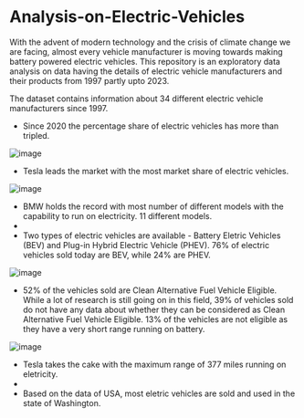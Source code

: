 # Analysis-on-Electric-Vehicles

With the advent of modern technology and the crisis of climate change we are facing, almost every vehicle manufacturer is moving towards making battery powered electric vehicles. This repository is an exploratory data analysis on data having the details of electric vehicle manufacturers and their products from 1997 partly upto 2023.

The dataset contains information about 34 different electric vehicle manufacturers since 1997. 

- Since 2020 the percentage share of electric vehicles has more than tripled.

![image](https://github.com/Yash-Raghav/Analysis-on-Electric-Vehicles/assets/82383225/4de4e104-d16e-4326-a3f0-8f4ced9301fc)

  
- Tesla leads the market with the most market share of electric vehicles.

![image](https://github.com/Yash-Raghav/Analysis-on-Electric-Vehicles/assets/82383225/7f9dee1b-b011-4ed9-8f77-3ed69f5f4d29)


- BMW holds the record with most number of different models with the capability to run on electricity. 11 different models.
- 
- Two types of electric vehicles are available - Battery Eletric Vehicles (BEV) and Plug-in Hybrid Electric Vehicle (PHEV). 76% of electric vehicles sold today are BEV, while 24% are PHEV.

![image](https://github.com/Yash-Raghav/Analysis-on-Electric-Vehicles/assets/82383225/cd267b7d-e6c2-48cc-8419-32091dfc4a2e)


- 52% of the vehicles sold are Clean Alternative Fuel Vehicle Eligible. While a lot of research is still going on in this field, 39% of vehicles sold do not have any data about whether they can be considered as  Clean Alternative Fuel Vehicle Eligible. 13% of the vehicles are not eligible as they have a very short range running on battery.

![image](https://github.com/Yash-Raghav/Analysis-on-Electric-Vehicles/assets/82383225/34cb6dc3-3f55-4a92-9875-920169c53c5a)


- Tesla takes the cake with the maximum range of 377 miles running on eletricity.
- 
- Based on the data of USA, most eletric vehicles are sold and used in the state of Washington.
